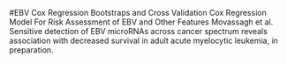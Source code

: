 #EBV Cox Regression
Bootstraps and Cross Validation Cox Regression Model For Risk Assessment of EBV and Other Features
Movassagh et al.  Sensitive detection of EBV microRNAs across cancer spectrum reveals association with decreased survival in adult acute myelocytic leukemia, in preparation. 
